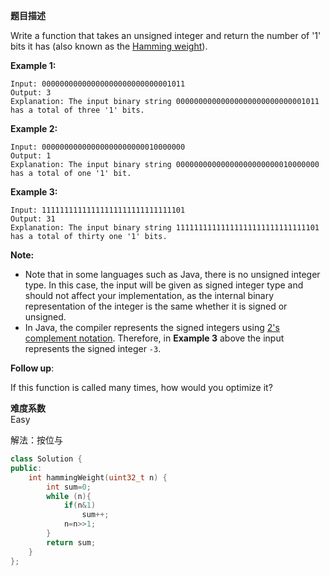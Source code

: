 **题目描述**   

Write a function that takes an unsigned integer and return the number of '1' bits it has (also known as the [Hamming weight](http://en.wikipedia.org/wiki/Hamming_weight)).

 

**Example 1:**

```
Input: 00000000000000000000000000001011
Output: 3
Explanation: The input binary string 00000000000000000000000000001011 has a total of three '1' bits.
```

**Example 2:**

```
Input: 00000000000000000000000010000000
Output: 1
Explanation: The input binary string 00000000000000000000000010000000 has a total of one '1' bit.
```

**Example 3:**

```
Input: 11111111111111111111111111111101
Output: 31
Explanation: The input binary string 11111111111111111111111111111101 has a total of thirty one '1' bits.
```

 

**Note:**

- Note that in some languages such as Java, there is no unsigned integer type. In this case, the input will be given as signed integer type and should not affect your implementation, as the internal binary representation of the integer is the same whether it is signed or unsigned.
- In Java, the compiler represents the signed integers using [2's complement notation](https://en.wikipedia.org/wiki/Two's_complement). Therefore, in **Example 3** above the input represents the signed integer `-3`.

 

**Follow up**:

If this function is called many times, how would you optimize it?

**难度系数**    
Easy

解法：按位与
```c++
class Solution {
public:
    int hammingWeight(uint32_t n) {
        int sum=0;
        while (n){
            if(n&1)
                sum++;
            n=n>>1;
        }
        return sum;
    }
};
```